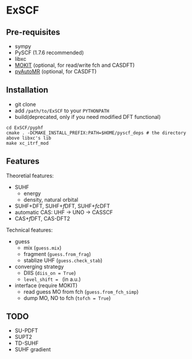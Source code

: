 # ExSCF
## Pre-requisites
* sympy
* PySCF (1.7.6 recommended)
* libxc
* [MOKIT](https://gitlab.com/jxzou/mokit) (optional, for read/write fch and CASDFT)
* [pyAutoMR](https://github.com/hebrewsnabla/pyAutoMR) (optional, for CASDFT)

## Installation
* git clone
* add `/path/to/ExSCF` to your `PYTHONPATH`
* build(deprecated, only if you need modified DFT functional)
```
cd ExSCF/pyphf
cmake . -DCMAKE_INSTALL_PREFIX:PATH=$HOME/pyscf_deps # the directory above libxc's lib
make xc_itrf_mod
```

## Features
Theoretial features:
* SUHF
  + energy
  + density, natural orbital
* SUHF+DFT, SUHF+*f*DFT, SUHF+*fc*DFT
* automatic CAS: UHF -> UNO -> CASSCF
* CAS+*f*DFT, CAS-DFT2

Technical features:
* guess
  + mix (`guess.mix`)
  + fragment (`guess.from_frag`)
  + stablize UHF (`guess.check_stab`)
* converging strategy
  + DIIS (`diis_on = True`)
  + `level_shift = ` (in a.u.)
* interface (require MOKIT)
  + read guess MO from fch (`guess.from_fch_simp`)
  + dump MO, NO to fch (`tofch = True`)

## TODO
* SU-PDFT
* SUPT2
* TD-SUHF
* SUHF gradient
